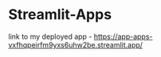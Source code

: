 # Streamlit-Apps


link to my deployed app - https://app-apps-vxfhqpeirfm9yxs6uhw2be.streamlit.app/  
